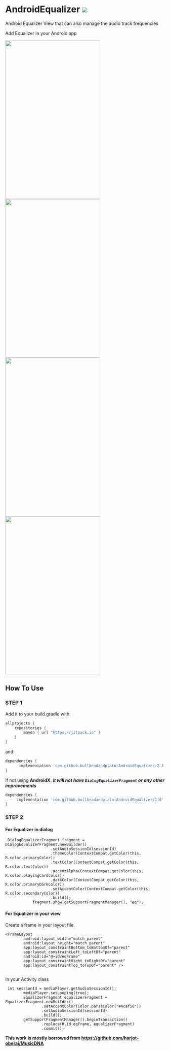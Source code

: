 # AndroidEqualizer   [![](https://jitpack.io/v/mosamabinomar/AndroidEqualizer.svg)](https://jitpack.io/#mosamabinomar/AndroidEqualizer)

Android Equalizer View that can also manage the audio track frequencies 

Add Equalizer in your Android app
<div>
  <img src="https://github.com/bullheadandplato/AndroidEqualizer/blob/master/screenshots/Screenshot_1569785199.png" width="300" height="500"/>
  <img src="https://raw.githubusercontent.com/mosamabinomar/AndroidEqualizer/master/screenshots/Screenshot_1522935541.png" width="300" height="500"/>
  <img src="https://raw.githubusercontent.com/mosamabinomar/AndroidEqualizer/master/screenshots/Screenshot_1522962328.png" width="300" height="500"/>
  <img src="https://raw.githubusercontent.com/mosamabinomar/AndroidEqualizer/master/screenshots/Screenshot_1522962331.png" width="300" height="500"/>
</div>

## How To Use
### STEP 1
Add it to your build.gradle with:
```gradle
allprojects {
    repositories {
        maven { url "https://jitpack.io" }
    }
}
```
and:
```gradle
dependencies {
      implementation 'com.github.bullheadandplato:AndroidEqualizer:2.1'
}
```

if not using **AndroidX**.
***it will not have `DialogEqualizerFragment` or any other improvements***

```gradle
dependencies {
     implementation 'com.github.bullheadandplato:AndroidEqualizer:1.0'
}
```

### STEP 2
#### For Equalizer in dialog
```
 DialogEqualizerFragment fragment = DialogEqualizerFragment.newBuilder()
                    .setAudioSessionId(sessionId)
                    .themeColor(ContextCompat.getColor(this, R.color.primaryColor))
                    .textColor(ContextCompat.getColor(this, R.color.textColor))
                    .accentAlpha(ContextCompat.getColor(this, R.color.playingCardColor))
                    .darkColor(ContextCompat.getColor(this, R.color.primaryDarkColor))
                    .setAccentColor(ContextCompat.getColor(this, R.color.secondaryColor))
                    .build();
            fragment.show(getSupportFragmentManager(), "eq");
```
#### For Equalizer in your view
Create a frame in your layout file. 
```    
<FrameLayout
        android:layout_width="match_parent"
        android:layout_height="match_parent"
        app:layout_constraintBottom_toBottomOf="parent"
        app:layout_constraintLeft_toLeftOf="parent"
        android:id="@+id/eqFrame"
        app:layout_constraintRight_toRightOf="parent"
        app:layout_constraintTop_toTopOf="parent" />
        
```
In your Activity class
```
 int sessionId = mediaPlayer.getAudioSessionId();
        mediaPlayer.setLooping(true);
        EqualizerFragment equalizerFragment = EqualizerFragment.newBuilder()
                .setAccentColor(Color.parseColor("#4caf50"))
                .setAudioSessionId(sessionId)
                .build();
        getSupportFragmentManager().beginTransaction()
                .replace(R.id.eqFrame, equalizerFragment)
                .commit();
```

**This work is mostly borrowed from https://github.com/harjot-oberai/MusicDNA**
